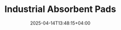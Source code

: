 ---
type: product
layout: product
date: 2025-04-14T13:48:15+04:00
sitemap:
  priority: 1
  changefreq: "weekly"

# SEO metadata
seoTitleSuffix: "- auto mechanics PIG Mats near me"
seoDescription: >-
  Shop Nutcracker Pro Absorbent Pads in New York for auto shops and dealerships. High-performance spill control with fast shipping. Save with bulk orders for mechanics.

# Page content
title: "Industrial **Absorbent Pads**"
titlePrefix: "New York Mechanic Supplies"
description: >-
  Nutcracker Pro Industrial Absorbent Pads deliver top spill control for New York auto shops. Absorb up to 20 oz per pad with Exxon technology. Get 200 pads for $39—perfect for mechanics and dealerships.

# benefitsContent
benefitsImages:
  - image: "/images/abspads/product-main.jpg"
    alt: "Nutcracker Pro Absorbent Pads for New York auto shops"

benefitsBlocks:
  - title: "Fast Spill Cleanup in New York"
    text: >-
      These pads soak up oils, coolants, and solvents fast, keeping auto shops safe and clean. Perfect for busy service bays needing quick spill control.
  - title: "Cost Savings for Dealerships"
    text: >-
      Bulk packs of 200 pads at $39 save dealerships up to $1,200 yearly. Cut reorder costs with durable, high-performance absorbent pads.
  - title: "New York Safety Compliance"
    text: >-
      Meet OSHA standards with slip-resistant pads that reduce hazards in New York service centers. Protect mechanics and customers with reliable spill control.
  - title: "Heavy-Duty Shop Performance"
    text: >-
      Built for tough auto repair environments, these pads resist tearing and handle heavy spills, ensuring long-lasting use in garages.
  - title: "Eco-Friendly Mechanic Solution"
    text: >-
      New York shops trust these eco-friendly pads for sustainable spill management. Absorb more with less waste, ideal for green-focused service centers.
  - title: "Fast Shipping Across New York"
    text: >-
      Get quick delivery of absorbent pads to New York auto shops. Keep your garage stocked with reliable supplies for daily maintenance tasks.
  - title: "Versatile for All Spills"
    text: >-
      From diesel mechanics to body shops, these pads handle oils, chemicals, and more, making them a go-to for any automotive spill.
  - title: "Streamlined Shop Operations"
    text: >-
      Place pads in high-risk areas to prevent disruptions. Mechanics save time with easy-to-use, high-absorbency pads for smoother workflows.
  - title: "Trusted by Local Mechanics"
    text: >-
      New York auto pros rely on these pads for their durability and performance. Join shops statewide using Nutcracker Pro for top-quality spill control.

# testimonials section
testimonials:
  items:
    - name: "Mike T."
      text: >-
        These pads are great for my New York shop. They soak up oil spills fast, and I don’t need to worry about messes. Good price for the quality too.
    - name: "Sarah L."
      text: >-
        I run a dealership, and these pads save us time. They handle leaks under cars easy, and the bulk pack lasts us a while.
    - name: "Joe R."
      text: >-
        Been using these in my garage for months. They’re tough, don’t tear, and clean up spills quick. Best pads I’ve tried for the money.
    - name: "Lisa K."
      text: >-
        My service center loves these. They’re super absorbent and keep our bays clean. Fast shipping makes restocking simple.
    - name: "Tony M."
      text: >-
        These pads are a game-changer for my shop. Oil and coolant spills? No problem. They’re reliable and worth every penny for mechanics.
    - name: "Emma S."
      text: >-
        I manage a  auto shop, and these pads are awesome. They soak up everything fast and keep our floors safe. Highly recommend.
    - name: "Dave P."
      text: >-
        Got these for my repair bay. They’re solid, don’t fall apart, and handle big spills easy. Great deal for mechanics like me.
    - name: "Rachel B."
      text: >-
        These pads make cleanup a breeze in ourgarage. They’re strong, soak up spills quick, and the price can’t be beat. Love ‘em.
    - name: "Chris W."
      text: >-
        I use these for diesel repairs. They’re tough, absorb a ton, and keep my shop clean. Best absorbent pads I’ve found for the job.
    - name: "Jenny H."
      text: >-
        Our dealership swears by these pads. They’re perfect for quick cleanups and save us from pricey floor damage. Great product.
    - name: "Mark D."
      text: >-
        These pads are a must for my shop. They soak up oil like nothing and don’t tear. Fast delivery to New York keeps us stocked up.
    - name: "Tina G."
      text: >-
        My service center uses these daily. They’re super absorbent, easy to use, and keep our floors spotless. Great for any auto shop.

# FAQ section
faq:
  titleColored: "F.A.Q."
  questions:
    - question: "What are Nutcracker Pro Absorbent Pads?"
      answer: >-
        Nutcracker Pro Absorbent Pads, also called PIG Mats, are high-performance spill control pads for auto shops. Made with Exxon technology, they absorb up to 20 oz of oils, solvents, and chemicals, perfect for mechanics and dealerships.
    - question: "How do these pads save money for New York shops?"
      answer: >-
        With 200 pads for $39, mechanics get bulk savings. These durable pads last longer, cutting reorder costs and saving up to $1,200 yearly for dealerships and service centers.
    - question: "Are these pads safe for New York workplaces?"
      answer: >-
        Yes, they reduce slip risks and meet OSHA standards, keeping New York auto shops compliant. Their non-slip backing ensures safety for mechanics and customers during busy service hours.
    - question: "Can these pads handle chemical spills?"
      answer: >-
        Absolutely. Auto shops use these pads for oils, coolants, and chemical spills. Their versatile design makes them ideal for body shops, diesel mechanics, and dealerships statewide.
    - question: "How fast is shipping to New York?"
      answer: >-
        We offer fast delivery to New York auto shops, ensuring your garage stays stocked. Order bulk absorbent pads and get reliable supplies for daily maintenance without delays.
    - question: "Are these pads eco-friendly for New York shops?"
      answer: >-
        Yes, these pads are designed for sustainability. Service centers use them to reduce waste while handling spills efficiently, supporting greener shop practices.
    - question: "How durable are these pads for heavy use?"
      answer: >-
        Built with tear-resistant polypropylene, these pads withstand tough auto shop conditions. They’re perfect for high-traffic service bays and heavy spill cleanup tasks.
    - question: "What’s the packaging like for these pads?"
      answer: >-
        They come in a handy dispenser box with 200 pads, making storage and access easy for mechanics. Ideal for quick spill response in busy auto shops.
---